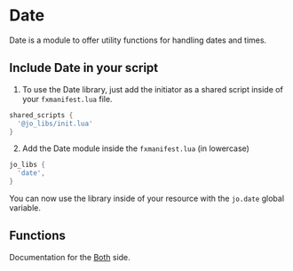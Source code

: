 # Date

Date is a module to offer utility functions for handling dates and times.

## Include Date in your script

1. To use the Date library, just add the initiator as a shared script inside of your `fxmanifest.lua` file.
```lua
shared_scripts {
  '@jo_libs/init.lua'
}

```
2. Add the Date module inside the `fxmanifest.lua` (in lowercase)
```lua
jo_libs {
  'date',
}

```
You can now use the library inside of your resource with the `jo.date` global variable.

## Functions

Documentation for the [Both](./shared.md) side.  

